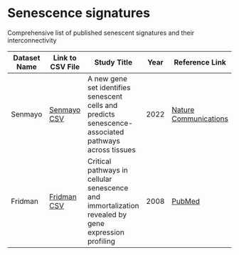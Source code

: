 # Senescence signatures

Comprehensive list of published senescent signatures and their interconnectivity

| Dataset Name   | Link to CSV File                                                                                     | Study Title                                                                                      | Year | Reference Link                                                                                  |
|----------------|------------------------------------------------------------------------------------------------------|--------------------------------------------------------------------------------------------------|------|--------------------------------------------------------------------------------------------------|
| Senmayo        | [Senmayo CSV](https://github.com/HA-DKFZ/senesence_signatures/blob/main/pages/senmayo.csv)           | A new gene set identifies senescent cells and predicts senescence-associated pathways across tissues | 2022 | [Nature Communications](https://www.nature.com/articles/s41467-022-32552-1)                     |
| Fridman        | [Fridman CSV](https://github.com/HA-DKFZ/senesence_signatures/blob/main/pages/fridman.csv)           | Critical pathways in cellular senescence and immortalization revealed by gene expression profiling | 2008 | [PubMed](https://pubmed.ncbi.nlm.nih.gov/18711403/)                                              |
